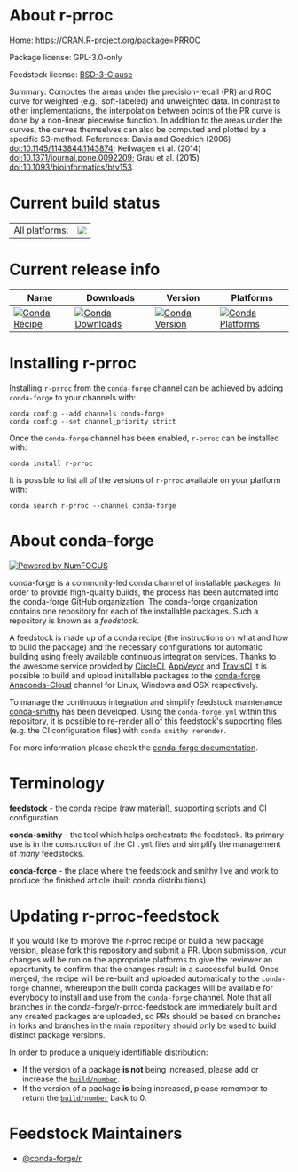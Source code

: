 About r-prroc
=============

Home: https://CRAN.R-project.org/package=PRROC

Package license: GPL-3.0-only

Feedstock license: [BSD-3-Clause](https://github.com/conda-forge/r-prroc-feedstock/blob/master/LICENSE.txt)

Summary: Computes the areas under the precision-recall (PR) and ROC curve for weighted (e.g., soft-labeled) and unweighted data. In contrast to other implementations, the interpolation between points of the PR curve is done by a non-linear piecewise function. In addition to the areas under the curves, the curves themselves can also be computed and plotted by a specific S3-method. References: Davis and Goadrich (2006) <doi:10.1145/1143844.1143874>; Keilwagen et al. (2014) <doi:10.1371/journal.pone.0092209>; Grau et al. (2015) <doi:10.1093/bioinformatics/btv153>.

Current build status
====================


<table><tr><td>All platforms:</td>
    <td>
      <a href="https://dev.azure.com/conda-forge/feedstock-builds/_build/latest?definitionId=1472&branchName=master">
        <img src="https://dev.azure.com/conda-forge/feedstock-builds/_apis/build/status/r-prroc-feedstock?branchName=master">
      </a>
    </td>
  </tr>
</table>

Current release info
====================

| Name | Downloads | Version | Platforms |
| --- | --- | --- | --- |
| [![Conda Recipe](https://img.shields.io/badge/recipe-r--prroc-green.svg)](https://anaconda.org/conda-forge/r-prroc) | [![Conda Downloads](https://img.shields.io/conda/dn/conda-forge/r-prroc.svg)](https://anaconda.org/conda-forge/r-prroc) | [![Conda Version](https://img.shields.io/conda/vn/conda-forge/r-prroc.svg)](https://anaconda.org/conda-forge/r-prroc) | [![Conda Platforms](https://img.shields.io/conda/pn/conda-forge/r-prroc.svg)](https://anaconda.org/conda-forge/r-prroc) |

Installing r-prroc
==================

Installing `r-prroc` from the `conda-forge` channel can be achieved by adding `conda-forge` to your channels with:

```
conda config --add channels conda-forge
conda config --set channel_priority strict
```

Once the `conda-forge` channel has been enabled, `r-prroc` can be installed with:

```
conda install r-prroc
```

It is possible to list all of the versions of `r-prroc` available on your platform with:

```
conda search r-prroc --channel conda-forge
```


About conda-forge
=================

[![Powered by
NumFOCUS](https://img.shields.io/badge/powered%20by-NumFOCUS-orange.svg?style=flat&colorA=E1523D&colorB=007D8A)](https://numfocus.org)

conda-forge is a community-led conda channel of installable packages.
In order to provide high-quality builds, the process has been automated into the
conda-forge GitHub organization. The conda-forge organization contains one repository
for each of the installable packages. Such a repository is known as a *feedstock*.

A feedstock is made up of a conda recipe (the instructions on what and how to build
the package) and the necessary configurations for automatic building using freely
available continuous integration services. Thanks to the awesome service provided by
[CircleCI](https://circleci.com/), [AppVeyor](https://www.appveyor.com/)
and [TravisCI](https://travis-ci.com/) it is possible to build and upload installable
packages to the [conda-forge](https://anaconda.org/conda-forge)
[Anaconda-Cloud](https://anaconda.org/) channel for Linux, Windows and OSX respectively.

To manage the continuous integration and simplify feedstock maintenance
[conda-smithy](https://github.com/conda-forge/conda-smithy) has been developed.
Using the ``conda-forge.yml`` within this repository, it is possible to re-render all of
this feedstock's supporting files (e.g. the CI configuration files) with ``conda smithy rerender``.

For more information please check the [conda-forge documentation](https://conda-forge.org/docs/).

Terminology
===========

**feedstock** - the conda recipe (raw material), supporting scripts and CI configuration.

**conda-smithy** - the tool which helps orchestrate the feedstock.
                   Its primary use is in the construction of the CI ``.yml`` files
                   and simplify the management of *many* feedstocks.

**conda-forge** - the place where the feedstock and smithy live and work to
                  produce the finished article (built conda distributions)


Updating r-prroc-feedstock
==========================

If you would like to improve the r-prroc recipe or build a new
package version, please fork this repository and submit a PR. Upon submission,
your changes will be run on the appropriate platforms to give the reviewer an
opportunity to confirm that the changes result in a successful build. Once
merged, the recipe will be re-built and uploaded automatically to the
`conda-forge` channel, whereupon the built conda packages will be available for
everybody to install and use from the `conda-forge` channel.
Note that all branches in the conda-forge/r-prroc-feedstock are
immediately built and any created packages are uploaded, so PRs should be based
on branches in forks and branches in the main repository should only be used to
build distinct package versions.

In order to produce a uniquely identifiable distribution:
 * If the version of a package **is not** being increased, please add or increase
   the [``build/number``](https://docs.conda.io/projects/conda-build/en/latest/resources/define-metadata.html#build-number-and-string).
 * If the version of a package **is** being increased, please remember to return
   the [``build/number``](https://docs.conda.io/projects/conda-build/en/latest/resources/define-metadata.html#build-number-and-string)
   back to 0.

Feedstock Maintainers
=====================

* [@conda-forge/r](https://github.com/conda-forge/r/)

